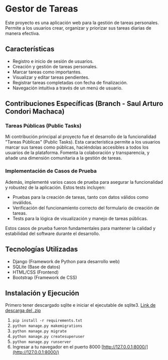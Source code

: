 # Gestor de Tareas

Este proyecto es una aplicación web para la gestión de tareas personales. Permite a los usuarios crear, organizar y priorizar sus tareas diarias de manera efectiva.

## Características

- Registro e inicio de sesión de usuarios.
- Creación y gestión de tareas personales.
- Marcar tareas como importantes.
- Visualizar y editar tareas pendientes.
- Registrar tareas completadas con fecha de finalización.
- Navegación intuitiva a través de un menú de usuario.

## Contribuciones Específicas (Branch - Saul Arturo Condori Machaca)

### Tareas Públicas (Public Tasks)

Mi contribución principal al proyecto fue el desarrollo de la funcionalidad "Tareas Públicas" (Public Tasks). Esta característica permite a los usuarios marcar sus tareas como públicas, haciéndolas accesibles a todos los usuarios de la plataforma. Fomenta la colaboración y transparencia, y añade una dimensión comunitaria a la gestión de tareas.

### Implementación de Casos de Prueba

Además, implementé varios casos de prueba para asegurar la funcionalidad y robustez de la aplicación. Estos tests incluyen:

- Pruebas para la creación de tareas, tanto con datos válidos como inválidos.
- Verificación del funcionamiento correcto del formulario de creación de tareas.
- Tests para la lógica de visualización y manejo de tareas públicas.

Estos casos de prueba fueron fundamentales para mantener la calidad y estabilidad del software durante el desarrollo.

## Tecnologías Utilizadas

- Django (Framework de Python para desarrollo web)
- SQLite (Base de datos)
- HTML/CSS (Frontend)
- Bootstrap (Framework de CSS)

## Instalación y Ejecución

Primero tener descargado sqlite e iniciar el ejecutable de sqlite3.
[Link de descarga del .zip](https://www.sqlite.org/2023/sqlite-tools-win-x64-3440200.zip)

1. `pip install -r requirements.txt`
2. `python manage.py makemigrations`
3. `python manage.py migrate`
4. `python manage.py createsuperuser`
5. `python manage.py runserver`
6. Ingresar a tu navegador en el puerto 8000 [http://127.0.0.1:8000/](http://127.0.0.1:8000/)


